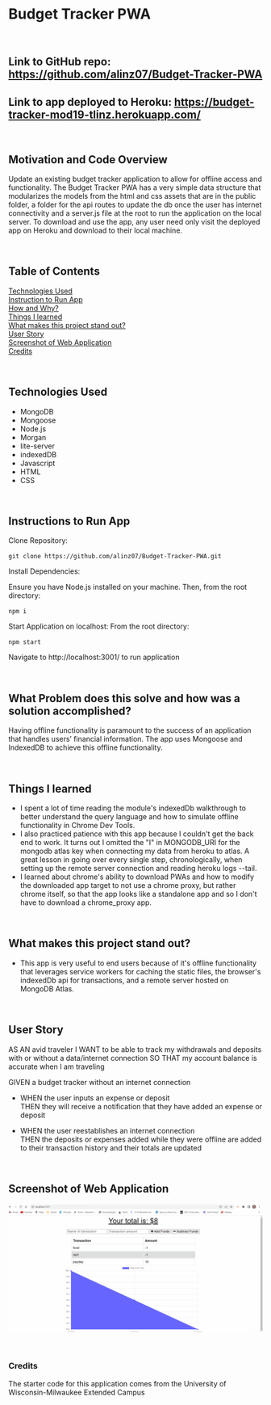 # Budget Tracker PWA

<br/>

## **Link** to GitHub repo: https://github.com/alinz07/Budget-Tracker-PWA

## **Link** to app deployed to Heroku: https://budget-tracker-mod19-tlinz.herokuapp.com/

<br/>

## **Motivation and Code Overview**

Update an existing budget tracker application to allow for offline access and functionality. The Budget Tracker PWA has a very simple data structure that modularizes the models from the html and css assets that are in the public folder, a folder for the api routes to update the db once the user has internet connectivity and a server.js file at the root to run the application on the local server. To download and use the app, any user need only visit the deployed app on Heroku and download to their local machine.

<br/>

## **Table of Contents**

[Technologies Used](#technologies-used)<br/>
[Instruction to Run App](#instructions-to-run-app) <br/>
[How and Why?](#what-problem-does-this-solve-and-how-was-a-solution-accomplished) <br/>
[Things I learned](#things-i-learned) <br/>
[What makes this project stand out?](#what-makes-this-project-stand-out) <br/>
[User Story](#user-story)<br/>
[Screenshot of Web Application](#screenshot-of-web-application)<br/>
[Credits](#credits)<br/>

<br/>

## **Technologies Used**

-   MongoDB
-   Mongoose
-   Node.js
-   Morgan
-   lite-server
-   indexedDB
-   Javascript
-   HTML
-   CSS

<br/>

## **Instructions to Run App**

Clone Repository:

```
git clone https://github.com/alinz07/Budget-Tracker-PWA.git
```

Install Dependencies:

Ensure you have Node.js installed on your machine. Then, from the root directory:

```
npm i
```

Start Application on localhost:
From the root directory:

```
npm start
```

Navigate to http://localhost:3001/ to run application

<br/>

## **What Problem does this solve and how was a solution accomplished?**

Having offline functionality is paramount to the success of an application that handles users’ financial information. The app uses Mongoose and IndexedDB to achieve this offline functionality.

<br/>

## **Things I learned**

-   I spent a lot of time reading the module's indexedDb walkthrough to better understand the query language and how to simulate offline functionality in Chrome Dev Tools.
-   I also practiced patience with this app because I couldn't get the back end to work. It turns out I omitted the "I" in MONGODB_URI for the mongodb atlas key when connecting my data from heroku to atlas. A great lesson in going over every single step, chronologically, when setting up the remote server connection and reading heroku logs --tail.
-   I learned about chrome's ability to download PWAs and how to modify the downloaded app target to not use a chrome proxy, but rather chrome itself, so that the app looks like a standalone app and so I don't have to download a chrome_proxy app.

<br/>

## **What makes this project stand out?**

-   This app is very useful to end users because of it's offline functionality that leverages service workers for caching the static files, the browser's indexedDb api for transactions, and a remote server hosted on MongoDB Atlas.

<br/>

## **User Story**

AS AN avid traveler
I WANT to be able to track my withdrawals and deposits with or without a data/internet connection
SO THAT my account balance is accurate when I am traveling

GIVEN a budget tracker without an internet connection<br/>

-   WHEN the user inputs an expense or deposit<br/>
    THEN they will receive a notification that they have added an expense or deposit

-   WHEN the user reestablishes an internet connection<br/>
    THEN the deposits or expenses added while they were offline are added to their transaction history and their totals are updated

    <br/>

## **Screenshot of Web Application**

![gif-of-webapp](./public/img/mod-19.gif)

<br/>

### **Credits**

The starter code for this application comes from the University of Wisconsin-Milwaukee Extended Campus
